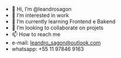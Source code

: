 - 👋 Hi, I’m @leandrosagon
- 👀 I’m interested in work 
- 🌱 I’m currently learning Frontend e Bakend
- 💞️ I’m looking to collaborate on projets
- 📫 How to reach me
- e-mail: leandro_sagon@outlook.com
- whatsapp: +55 11 97846 9163

<!---
leandrosagon/leandrosagon is a ✨ special ✨ repository because its `README.md` (this file) appears on your GitHub profile.
You can click the Preview link to take a look at your changes.
--->
